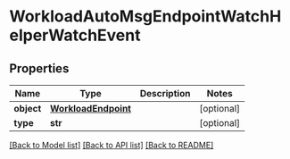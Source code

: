 # WorkloadAutoMsgEndpointWatchHelperWatchEvent

## Properties
Name | Type | Description | Notes
------------ | ------------- | ------------- | -------------
**object** | [**WorkloadEndpoint**](WorkloadEndpoint.md) |  | [optional] 
**type** | **str** |  | [optional] 

[[Back to Model list]](../README.md#documentation-for-models) [[Back to API list]](../README.md#documentation-for-api-endpoints) [[Back to README]](../README.md)


